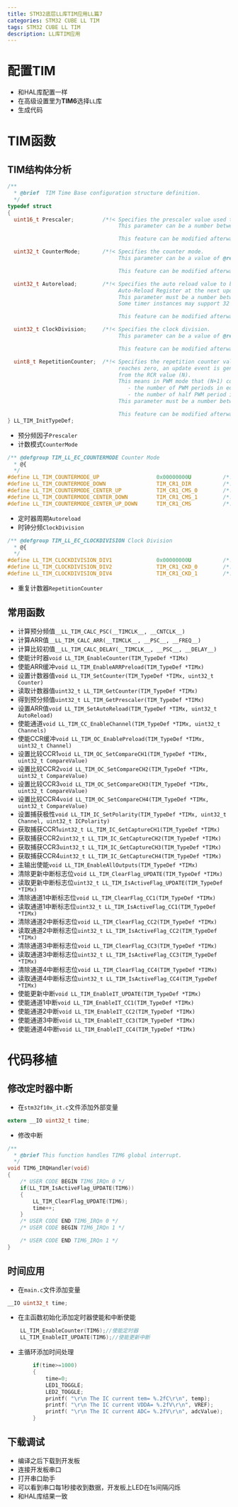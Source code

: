 ```yaml
---
title: STM32底层LL库TIM应用LL篇7
categories: STM32 CUBE LL TIM
tags: STM32 CUBE LL TIM
description: LL库TIM应用
---
```

# 配置TIM
- 和HAL库配置一样
- 在高级设置里为**TIM6**选择`LL`库
- 生成代码

# TIM函数
## TIM结构体分析

```c
/**
  * @brief  TIM Time Base configuration structure definition.
  */
typedef struct
{
  uint16_t Prescaler;         /*!< Specifies the prescaler value used to divide the TIM clock.
                                   This parameter can be a number between Min_Data=0x0000 and Max_Data=0xFFFF.

                                   This feature can be modified afterwards using unitary function @ref LL_TIM_SetPrescaler().*/

  uint32_t CounterMode;       /*!< Specifies the counter mode.
                                   This parameter can be a value of @ref TIM_LL_EC_COUNTERMODE.

                                   This feature can be modified afterwards using unitary function @ref LL_TIM_SetCounterMode().*/

  uint32_t Autoreload;        /*!< Specifies the auto reload value to be loaded into the active
                                   Auto-Reload Register at the next update event.
                                   This parameter must be a number between Min_Data=0x0000 and Max_Data=0xFFFF.
                                   Some timer instances may support 32 bits counters. In that case this parameter must be a number between 0x0000 and 0xFFFFFFFF.

                                   This feature can be modified afterwards using unitary function @ref LL_TIM_SetAutoReload().*/

  uint32_t ClockDivision;     /*!< Specifies the clock division.
                                   This parameter can be a value of @ref TIM_LL_EC_CLOCKDIVISION.

                                   This feature can be modified afterwards using unitary function @ref LL_TIM_SetClockDivision().*/

  uint8_t RepetitionCounter;  /*!< Specifies the repetition counter value. Each time the RCR downcounter
                                   reaches zero, an update event is generated and counting restarts
                                   from the RCR value (N).
                                   This means in PWM mode that (N+1) corresponds to:
                                      - the number of PWM periods in edge-aligned mode
                                      - the number of half PWM period in center-aligned mode
                                   This parameter must be a number between 0x00 and 0xFF.

                                   This feature can be modified afterwards using unitary function @ref LL_TIM_SetRepetitionCounter().*/
} LL_TIM_InitTypeDef;
```
- 预分频因子`Prescaler`
- 计数模式`CounterMode`

```c
/** @defgroup TIM_LL_EC_COUNTERMODE Counter Mode
  * @{
  */
#define LL_TIM_COUNTERMODE_UP                  0x00000000U          /*!<Counter used as upcounter */
#define LL_TIM_COUNTERMODE_DOWN                TIM_CR1_DIR          /*!< Counter used as downcounter */
#define LL_TIM_COUNTERMODE_CENTER_UP           TIM_CR1_CMS_0        /*!< The counter counts up and down alternatively. Output compare interrupt flags of output channels  are set only when the counter is counting down. */
#define LL_TIM_COUNTERMODE_CENTER_DOWN         TIM_CR1_CMS_1        /*!<The counter counts up and down alternatively. Output compare interrupt flags of output channels  are set only when the counter is counting up */
#define LL_TIM_COUNTERMODE_CENTER_UP_DOWN      TIM_CR1_CMS          /*!< The counter counts up and down alternatively. Output compare interrupt flags of output channels  are set only when the counter is counting up or down. */
```
- 定时器周期`Autoreload`
- 时钟分频`ClockDivision`

```c
/** @defgroup TIM_LL_EC_CLOCKDIVISION Clock Division
  * @{
  */
#define LL_TIM_CLOCKDIVISION_DIV1              0x00000000U          /*!< tDTS=tCK_INT */
#define LL_TIM_CLOCKDIVISION_DIV2              TIM_CR1_CKD_0        /*!< tDTS=2*tCK_INT */
#define LL_TIM_CLOCKDIVISION_DIV4              TIM_CR1_CKD_1        /*!< tDTS=4*tCK_INT */
```
- 重复计数器`RepetitionCounter`

## 常用函数

- 计算预分频值`__LL_TIM_CALC_PSC(__TIMCLK__, __CNTCLK__)`
- 计算ARR值`__LL_TIM_CALC_ARR(__TIMCLK__, __PSC__, __FREQ__)`
- 计算比较初值`__LL_TIM_CALC_DELAY(__TIMCLK__, __PSC__, __DELAY__)`
- 使能计时器`void LL_TIM_EnableCounter(TIM_TypeDef *TIMx)`
- 使能ARR缓冲`void LL_TIM_EnableARRPreload(TIM_TypeDef *TIMx)`
- 设置计数器值`void LL_TIM_SetCounter(TIM_TypeDef *TIMx, uint32_t Counter)`
- 读取计数器值`uint32_t LL_TIM_GetCounter(TIM_TypeDef *TIMx)`
- 得到预分频值`uint32_t LL_TIM_GetPrescaler(TIM_TypeDef *TIMx)`
- 设置ARR值`void LL_TIM_SetAutoReload(TIM_TypeDef *TIMx, uint32_t AutoReload)`
- 使能通道`void LL_TIM_CC_EnableChannel(TIM_TypeDef *TIMx, uint32_t Channels)`
- 使能CCR缓冲`void LL_TIM_OC_EnablePreload(TIM_TypeDef *TIMx, uint32_t Channel)`
- 设置比较CCR1`void LL_TIM_OC_SetCompareCH1(TIM_TypeDef *TIMx, uint32_t CompareValue)`
- 设置比较CCR2`void LL_TIM_OC_SetCompareCH2(TIM_TypeDef *TIMx, uint32_t CompareValue)`
- 设置比较CCR3`void LL_TIM_OC_SetCompareCH3(TIM_TypeDef *TIMx, uint32_t CompareValue)`
- 设置比较CCR4`void LL_TIM_OC_SetCompareCH4(TIM_TypeDef *TIMx, uint32_t CompareValue)`
- 设置捕获极性`void LL_TIM_IC_SetPolarity(TIM_TypeDef *TIMx, uint32_t Channel, uint32_t ICPolarity)`
- 获取捕获CCR1`uint32_t LL_TIM_IC_GetCaptureCH1(TIM_TypeDef *TIMx)`
- 获取捕获CCR2`uint32_t LL_TIM_IC_GetCaptureCH2(TIM_TypeDef *TIMx)`
- 获取捕获CCR3`uint32_t LL_TIM_IC_GetCaptureCH3(TIM_TypeDef *TIMx)`
- 获取捕获CCR4`uint32_t LL_TIM_IC_GetCaptureCH4(TIM_TypeDef *TIMx)`
- 主输出使能`void LL_TIM_EnableAllOutputs(TIM_TypeDef *TIMx)`
- 清除更新中断标志位`void LL_TIM_ClearFlag_UPDATE(TIM_TypeDef *TIMx)`
- 读取更新中断标志位`uint32_t LL_TIM_IsActiveFlag_UPDATE(TIM_TypeDef *TIMx)`
- 清除通道1中断标志位`void LL_TIM_ClearFlag_CC1(TIM_TypeDef *TIMx)`
- 读取通道1中断标志位`uint32_t LL_TIM_IsActiveFlag_CC1(TIM_TypeDef *TIMx)`
- 清除通道2中断标志位`void LL_TIM_ClearFlag_CC2(TIM_TypeDef *TIMx)`
- 读取通道2中断标志位`uint32_t LL_TIM_IsActiveFlag_CC2(TIM_TypeDef *TIMx)`
- 清除通道3中断标志位`void LL_TIM_ClearFlag_CC3(TIM_TypeDef *TIMx)`
- 读取通道3中断标志位`uint32_t LL_TIM_IsActiveFlag_CC3(TIM_TypeDef *TIMx)`
- 清除通道4中断标志位`void LL_TIM_ClearFlag_CC4(TIM_TypeDef *TIMx)`
- 读取通道4中断标志位`uint32_t LL_TIM_IsActiveFlag_CC4(TIM_TypeDef *TIMx)`
- 使能更新中断`void LL_TIM_EnableIT_UPDATE(TIM_TypeDef *TIMx)`
- 使能通道1中断`void LL_TIM_EnableIT_CC1(TIM_TypeDef *TIMx)`
- 使能通道2中断`void LL_TIM_EnableIT_CC2(TIM_TypeDef *TIMx)`
- 使能通道3中断`void LL_TIM_EnableIT_CC3(TIM_TypeDef *TIMx)`
- 使能通道4中断`void LL_TIM_EnableIT_CC4(TIM_TypeDef *TIMx)`


# 代码移植
## 修改定时器中断
- 在`stm32f10x_it.c`文件添加外部变量

```c
extern __IO uint32_t time;
```
- 修改中断

```c
/**
  * @brief This function handles TIM6 global interrupt.
  */
void TIM6_IRQHandler(void)
{
    /* USER CODE BEGIN TIM6_IRQn 0 */
    if(LL_TIM_IsActiveFlag_UPDATE(TIM6))
    {
        LL_TIM_ClearFlag_UPDATE(TIM6);
        time++;
    }
    /* USER CODE END TIM6_IRQn 0 */
    /* USER CODE BEGIN TIM6_IRQn 1 */

    /* USER CODE END TIM6_IRQn 1 */
}
```

## 时间应用
- 在`main.c`文件添加变量

```c
__IO uint32_t time;
```
- 在主函数初始化添加定时器使能和中断使能

```c
    LL_TIM_EnableCounter(TIM6);//使能定时器
    LL_TIM_EnableIT_UPDATE(TIM6);//使能更新中断
```

- 主循环添加时间处理

```c
        if(time>=1000)
        {
            time=0;
            LED1_TOGGLE;
            LED2_TOGGLE;
            printf( "\r\n The IC current tem= %.2fC\r\n", temp);
            printf( "\r\n The IC current VDDA= %.2fV\r\n", VREF);
            printf( "\r\n The IC current ADC= %.2fV\r\n", adcValue);
        }
```

## 下载调试
- 编译之后下载到开发板
- 连接开发板串口
- 打开串口助手
- 可以看到串口每1秒接收到数据，开发板上LED在1s间隔闪烁
- 和HAL库结果一致